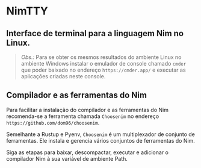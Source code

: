 # NimTTY
## Interface de terminal para a linguagem Nim no Linux.

>*Obs.:* Para se obter os mesmos resultados do ambiente Linux no ambiente Windows instalar o emulador de console chamado `cmder` que poder baixado no endereço `https://cmder.app/` e executar as aplicações criadas neste console.

## Compilador e as ferramentas do Nim

Para facilitar a instalação do compilador e as ferramentas do Nim recomenda-se a ferramenta chamada `Choosenim` no endereço `https://github.com/dom96/choosenim`.

Semelhante a Rustup e Pyenv, `Choosenim` é um multiplexador de conjunto de ferramentas. Ele instala e gerencia vários conjuntos de ferramentas do Nim.

Siga as etapas para baixar, descompactar, executar e adicionar o compilador Nim à sua variável de ambiente Path.
